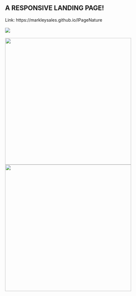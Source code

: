 <h2>A RESPONSIVE LANDING PAGE!</h2>
<div>Link: https://markleysales.github.io/lPageNature<br><br></div>
<div float="left">
  <img src="https://user-images.githubusercontent.com/95272518/150493700-273c913f-bbc0-47d3-b22d-a148a46ba8b7.png">
  <br><br>
  <img width="412" src="https://user-images.githubusercontent.com/95272518/150493719-effd0ead-0b1a-44ca-90f2-6a6c8c6c15ce.png">
  <img width="412" src="https://user-images.githubusercontent.com/95272518/150493736-1e124126-f3ac-4c35-b2ab-f8fc98e93ade.png">
</div>
